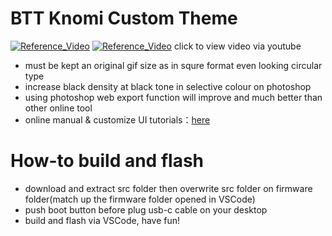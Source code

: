 # BTT Knomi Custom Theme


[![Reference_Video](http://img.youtube.com/vi/r4_up6OBChk/0.jpg)](https://youtu.be/r4_up6OBChk)
[![Reference_Video](http://img.youtube.com/vi/Upg8SpPcekY/0.jpg)](https://youtu.be/Upg8SpPcekY)
click to view video via youtube

- must be kept an original gif size as in squre format even looking circular type
- increase black density at black tone in selective colour on photoshop
- using photoshop web export function will improve and much better than other online tool
- online manual & customize UI tutorials：[here](https://bigtreetech.github.io/docs/KNOMI.html)


# How-to build and flash
- download and extract src folder then overwrite src folder on firmware folder(match up the firmware folder opened in VSCode)
- push boot button before plug usb-c cable on your desktop
- build and flash via VSCode, have fun!
